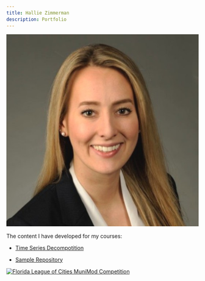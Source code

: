 ```yaml
---
title: Hallie Zimmerman
description: Portfolio
---
```


![My Picture](/pics/HAZHeadshot.jfif/)

The content I have developed for my courses:

- [Time Series Decompotition](/TimeSeries/index.md)

- [Sample Repository](https://github.com/hallieberrry/Reproducible-Research_Course-Project-1)

[![Florida League of Cities MuniMod Competition](https://img.youtube.com/vi/ucz2xoWNdlk/0.jpg)](https://www.youtube.com/watch?v=ucz2xoWNdlk)

